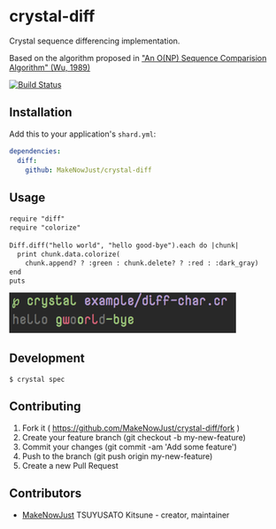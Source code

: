 # crystal-diff

Crystal sequence differencing implementation.

Based on the algorithm proposed in ["An O(NP) Sequence Comparision Algorithm" (Wu, 1989)](https://publications.mpi-cbg.de/Wu_1990_6334.pdf)

[![Build Status](https://img.shields.io/travis/MakeNowJust/crystal-diff.svg?style=flat-square)](https://travis-ci.org/MakeNowJust/crystal-diff)

## Installation

Add this to your application's `shard.yml`:

```yaml
dependencies:
  diff:
    github: MakeNowJust/crystal-diff
```


## Usage

```crystal
require "diff"
require "colorize"

Diff.diff("hello world", "hello good-bye").each do |chunk|
  print chunk.data.colorize(
    chunk.append? ? :green : chunk.delete? ? :red : :dark_gray)
end
puts
```

![result](example/diff-char.png)


## Development

```console
$ crystal spec
```


## Contributing

1. Fork it ( https://github.com/MakeNowJust/crystal-diff/fork )
2. Create your feature branch (git checkout -b my-new-feature)
3. Commit your changes (git commit -am 'Add some feature')
4. Push to the branch (git push origin my-new-feature)
5. Create a new Pull Request


## Contributors

- [MakeNowJust](https://github.com/MakeNowJust) TSUYUSATO Kitsune - creator, maintainer
